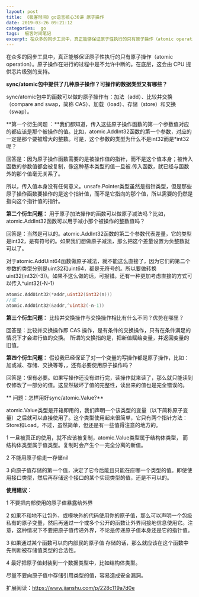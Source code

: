 ```yaml
---
layout: post
title: 《极客时间》go语言核心36讲 原子操作
date: 2019-03-26 09:21:12
categories:  go
tags:  极客时间笔记
excerpt: 在众多的同步工具中，真正能够保证原子性执行的只有原子操作（atomic operation）
---
```




在众多的同步工具中，真正能够保证原子性执行的只有原子操作（atomic operation）。原子操作在进行的过程中是不允许中断的。在底层，这会由 CPU 提供芯片级别的支持。

**sync/atomic包中提供了几种原子操作？可操作的数据类型又有哪些？**

sync/atomic包中的函数可以做的原子操作有：加法（add）、比较并交换（compare and swap，简称 CAS）、加载（load）、存储（store）和交换（swap）。

**第一个衍生问题 ：**我们都知道，传入这些原子操作函数的第一个参数值对应的都应该是那个被操作的值。比如，atomic.AddInt32函数的第一个参数，对应的一定是那个要被增大的整数。可是，这个参数的类型为什么不是int32而是*int32呢？

回答是：因为原子操作函数需要的是被操作值的指针，而不是这个值本身；被传入函数的参数值都会被复制，像这种基本类型的值一旦被.传入函数，就已经与函数外的那个值毫无关系了。

所以，传入值本身没有任何意义。unsafe.Pointer类型虽然是指针类型，但是那些原子操作函数要操作的是这个指针值，而不是它指向的那个值，所以需要的仍然是指向这个指针值的指针。

**第二个衍生问题：** 用于原子加法操作的函数可以做原子减法吗？比如，atomic.AddInt32函数可以用于减小那个被操作的整数值吗？

回答是：当然是可以的。atomic.AddInt32函数的第二个参数代表差量，它的类型是int32，是有符号的。如果我们想做原子减法，那么把这个差量设置为负整数就可以了。

对于atomic.AddUint64函数做原子减法，就不能这么直接了，因为它们的第二个参数的类型分别是uint32和uint64，都是无符号的。所以要做转换 uint32(int32(-3))。如果不这么做的话，可报错。还有一种更加考虑直接的方式可以传入^uint32(-N-1)

```go
atomic.AddUint32(*addr,uint32(int32(n)))
//或
atomic.AddUint32(&addr,^uint32(-n-1))
```

**第三个衍生问题：** 比较并交换操作与交换操作相比有什么不同？优势在哪里？

回答是：比较并交换操作即 CAS 操作，是有条件的交换操作，只有在条件满足的情况下才会进行值的交换。
所谓的交换指的是，把新值赋给变量，并返回变量的旧值。


**第四个衍生问题：** 假设我已经保证了对一个变量的写操作都是原子操作，比如：加或减、存储、交换等等，，还有必要使用原子操作吗？

回答是：很有必要。如果写操作还没有进行完，读操作就来读了，那么就只能读到仅修改了一部分的值。这显然破坏了值的完整性，读出来的值也是完全错误的。

** 问题：怎样用好sync/atomic.Value?**

atomic.Value类型是开箱即用的，我们声明一个该类型的变量（以下简称原子变量）之后就可以直接使用了。这个类型使用起来很简单，它只有两个指针方法：Store和Load。不过，虽然简单，但还是有一些值得注意的地方的。

1 一旦被真正的使用，就不应该被复制，atomic.Value类型属于结构体类型， 而结构体类型属于值类型。复制时会产生个一完全分离的新值。

2 不能用原子偷走一存储nil

3 向原子值存储的第一个值，决定了它今后能且只能在座哪一个类型的值。即使使用接口类型，然后再存储这个接口的某个实现类型的值，还是不可以的。

**使用建议：**

1 不要把内部使用的原子值暴露给外界

2 如果不和地不让包外，或模块外的代码使用你的原子值，那么可以声明一个包级私有的原子变量，然后再通过一个或多个公开的函数让外界间接地信息使用它。注意，这种情况下不要把原子值传递外界，不论是传递原子值本身还是它的指针值。

3 如果通过某个函数可以向内部民的原子值 存储的话，那么就应该在这个函数中先判断被存储值类型的合法性。

4 最好把原子值封装到一个数据类型中，比如结构体类型。

尽量不要向原子值中存储引用类型的值，容易造成安全漏洞。

扩展阅读：https://www.jianshu.com/p/228c119a7d0e










